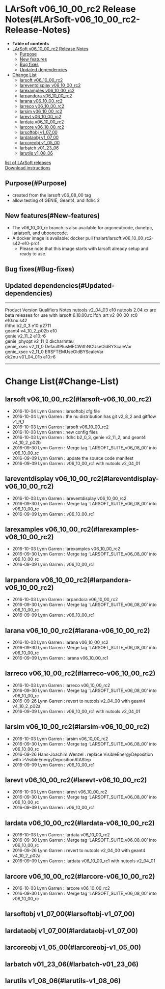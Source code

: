 LArSoft v06\_10\_00\_rc2 Release Notes(#LArSoft-v06_10_00_rc2-Release-Notes)
===============================================================================

-   **Table of contents**
-   [LArSoft v06\_10\_00\_rc2 Release Notes](#LArSoft-v06_10_00_rc2-Release-Notes)
    -   [Purpose](#Purpose)
    -   [New features](#New-features)
    -   [Bug fixes](#Bug-fixes)
    -   [Updated dependencies](#Updated-dependencies)
-   [Change List](#Change-List)
    -   [larsoft v06\_10\_00\_rc2](#larsoft-v06_10_00_rc2)
    -   [lareventdisplay v06\_10\_00\_rc2](#lareventdisplay-v06_10_00_rc2)
    -   [larexamples v06\_10\_00\_rc2](#larexamples-v06_10_00_rc2)
    -   [larpandora v06\_10\_00\_rc2](#larpandora-v06_10_00_rc2)
    -   [larana v06\_10\_00\_rc2](#larana-v06_10_00_rc2)
    -   [larreco v06\_10\_00\_rc2](#larreco-v06_10_00_rc2)
    -   [larsim v06\_10\_00\_rc2](#larsim-v06_10_00_rc2)
    -   [larevt v06\_10\_00\_rc2](#larevt-v06_10_00_rc2)
    -   [lardata v06\_10\_00\_rc2](#lardata-v06_10_00_rc2)
    -   [larcore v06\_10\_00\_rc2](#larcore-v06_10_00_rc2)
    -   [larsoftobj v1\_07\_00](#larsoftobj-v1_07_00)
    -   [lardataobj v1\_07\_00](#lardataobj-v1_07_00)
    -   [larcoreobj v1\_05\_00](#larcoreobj-v1_05_00)
    -   [larbatch v01\_23\_06](#larbatch-v01_23_06)
    -   [larutils v1\_08\_06](#larutils-v1_08_06)

[list of LArSoft releases](LArSoft_release_list)\
[Download instructions](http://scisoft.fnal.gov/scisoft/bundles/larsoft/v06_10_00_rc2/larsoft-v06_10_00_rc2.html)

Purpose(#Purpose)
--------------------

-   created from the larsoft v06\_08\_00 tag
-   allow testing of GENIE, Geant4, and ifdhc 2

New features(#New-features)
------------------------------

-   The v06\_10\_00\_rc branch is also available for argoneutcode, dunetpc, lariatsoft, and uboonecode.
-   A docker image is available: docker pull fnalart/larsoft:v06\_10\_00\_rc2-s42-e10-prof
    -   Please note that this image starts with larsoft already setup and ready to use.

Bug fixes(#Bug-fixes)
------------------------

Updated dependencies(#Updated-dependencies)
----------------------------------------------

  --------------- ----------------- -------------------------------------- -------------------------------------------------------------------
  Product         Version           Qualifiers                             Notes
  nutools         v2\_04\_03        e10                                    nutools 2.04.xx are beta releases for use with larsoft 6.10.00.rc
  ifdh\_art       v2\_00\_00\_rc0   e10:nu:s42                             
  ifdhc           b2\_0\_3          e10:p2711                              
  geant4          v4\_10\_2\_p02b   e10                                    
  genie           v2\_11\_2         e10:r6                                 
  genie\_phyopt   v2\_11\_0         dkcharmtau                             
  genie\_xsec     v2\_11\_0         DefaultPlusMECWithNCUseOldBYScaleVar   
  genie\_xsec     v2\_11\_0         EffSFTEMUseOldBYScaleVar               
  dk2nu           v01\_04\_01b      e10:r6                                 
  --------------- ----------------- -------------------------------------- -------------------------------------------------------------------

Change List(#Change-List)
============================

larsoft v06\_10\_00\_rc2(#larsoft-v06_10_00_rc2)
---------------------------------------------------

-   2016-10-04 Lynn Garren : larsoftobj cfg file
-   2016-10-04 Lynn Garren : the nu distribution has git v2\_8\_2 and gitflow v1\_9\_1
-   2016-10-03 Lynn Garren : larsoft v06\_10\_00\_rc2
-   2016-10-03 Lynn Garren : new config files
-   2016-10-03 Lynn Garren : ifdhc b2\_0\_3, genie v2\_11\_2, and geant4 v4\_10\_2\_p02b
-   2016-09-30 Lynn Garren : Merge tag ‘LARSOFT\_SUITE\_v06\_08\_00’ into v06\_10\_00\_rc
-   2016-09-09 Lynn Garren : update the source code manifest
-   2016-09-09 Lynn Garren : v06\_10\_00\_rc1 with nutools v2\_04\_01

lareventdisplay v06\_10\_00\_rc2(#lareventdisplay-v06_10_00_rc2)
-------------------------------------------------------------------

-   2016-10-03 Lynn Garren : lareventdisplay v06\_10\_00\_rc2
-   2016-09-30 Lynn Garren : Merge tag ‘LARSOFT\_SUITE\_v06\_08\_00’ into v06\_10\_00\_rc
-   2016-09-09 Lynn Garren : v06\_10\_00\_rc1

larexamples v06\_10\_00\_rc2(#larexamples-v06_10_00_rc2)
-----------------------------------------------------------

-   2016-10-03 Lynn Garren : larexamples v06\_10\_00\_rc2
-   2016-09-30 Lynn Garren : Merge tag ‘LARSOFT\_SUITE\_v06\_08\_00’ into v06\_10\_00\_rc
-   2016-09-09 Lynn Garren : v06\_10\_00\_rc1

larpandora v06\_10\_00\_rc2(#larpandora-v06_10_00_rc2)
---------------------------------------------------------

-   2016-10-03 Lynn Garren : larpandora v06\_10\_00\_rc2
-   2016-09-30 Lynn Garren : Merge tag ‘LARSOFT\_SUITE\_v06\_08\_00’ into v06\_10\_00\_rc
-   2016-09-09 Lynn Garren : v06\_10\_00\_rc1

larana v06\_10\_00\_rc2(#larana-v06_10_00_rc2)
-------------------------------------------------

-   2016-10-03 Lynn Garren : larana v06\_10\_00\_rc2
-   2016-09-30 Lynn Garren : Merge tag ‘LARSOFT\_SUITE\_v06\_08\_00’ into v06\_10\_00\_rc
-   2016-09-09 Lynn Garren : larana v06\_10\_00\_rc1

larreco v06\_10\_00\_rc2(#larreco-v06_10_00_rc2)
---------------------------------------------------

-   2016-10-03 Lynn Garren : larreco v06\_10\_00\_rc2
-   2016-09-30 Lynn Garren : Merge tag ‘LARSOFT\_SUITE\_v06\_08\_00’ into v06\_10\_00\_rc
-   2016-09-26 Lynn Garren : revert to nutools v2\_04\_00 with geant4 v4\_10\_2\_p02a
-   2016-09-09 Lynn Garren : v06\_10\_00\_rc1 with nutools v2\_04\_01

larsim v06\_10\_00\_rc2(#larsim-v06_10_00_rc2)
-------------------------------------------------

-   2016-10-03 Lynn Garren : larsim v06\_10\_00\_rc2
-   2016-09-30 Lynn Garren : Merge tag ‘LARSOFT\_SUITE\_v06\_08\_00’ into v06\_10\_00\_rc
-   2016-09-26 Hans-Joachim Wenzel : replace VisibleEnergyDeposition with \>VisibleEnergyDepositionAtAStep
-   2016-09-09 Lynn Garren : v06\_10\_00\_rc1

larevt v06\_10\_00\_rc2(#larevt-v06_10_00_rc2)
-------------------------------------------------

-   2016-10-03 Lynn Garren : larevt v06\_10\_00\_rc2
-   2016-09-30 Lynn Garren : Merge tag ‘LARSOFT\_SUITE\_v06\_08\_00’ into v06\_10\_00\_rc
-   2016-09-09 Lynn Garren : v06\_10\_00\_rc1

lardata v06\_10\_00\_rc2(#lardata-v06_10_00_rc2)
---------------------------------------------------

-   2016-10-03 Lynn Garren : lardata v06\_10\_00\_rc2
-   2016-09-30 Lynn Garren : Merge tag ‘LARSOFT\_SUITE\_v06\_08\_00’ into v06\_10\_00\_rc
-   2016-09-26 Lynn Garren : revert to nutools v2\_04\_00 with geant4 v4\_10\_2\_p02a
-   2016-09-09 Lynn Garren : lardata v06\_10\_00\_rc1 with nutools v2\_04\_01

larcore v06\_10\_00\_rc2(#larcore-v06_10_00_rc2)
---------------------------------------------------

-   2016-10-03 Lynn Garren : larcore v06\_10\_00\_rc2
-   2016-09-30 Lynn Garren : Merge tag ‘LARSOFT\_SUITE\_v06\_08\_00’ into v06\_10\_00\_rc

larsoftobj v1\_07\_00(#larsoftobj-v1_07_00)
----------------------------------------------

lardataobj v1\_07\_00(#lardataobj-v1_07_00)
----------------------------------------------

larcoreobj v1\_05\_00(#larcoreobj-v1_05_00)
----------------------------------------------

larbatch v01\_23\_06(#larbatch-v01_23_06)
--------------------------------------------

larutils v1\_08\_06(#larutils-v1_08_06)
------------------------------------------
